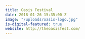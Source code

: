 ```yaml
---
title: Oasis Festival
date: 2018-01-26 15:35:00 Z
image: "/uploads/oasis-logo.jpg"
is-digital-featured: true
website: http://theoasisfest.com/
---
```


